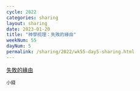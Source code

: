 ```yaml
---
cycle: 2022
categories: sharing
layout: sharing
date: 2023-01-20
title: "神學梳理：失敗的緣由"
weekNum: 55
dayNum: 5
permalink: /sharing/2022/wk55-day5-sharing.html
---
```


[失敗的緣由](https://eccseattle.github.io/media/sharing/2022/wk055/2023-01-20-bin.m4a)

`小錢`

